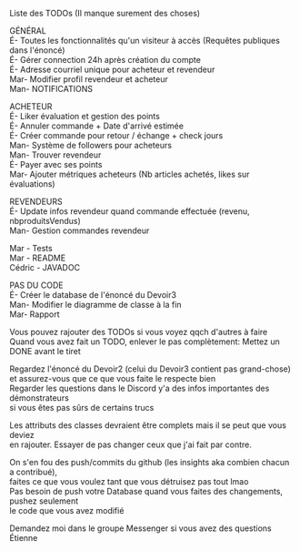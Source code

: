 Liste des TODOs (Il manque surement des choses)  
  
GÉNÉRAL  
É- Toutes les fonctionnalités qu'un visiteur à accès (Requêtes publiques dans l'énoncé)  
É- Gérer connection 24h après création du compte  
É- Adresse courriel unique pour acheteur et revendeur  
Mar- Modifier profil revendeur et acheteur  
Man- NOTIFICATIONS  

ACHETEUR  
É- Liker évaluation et gestion des points  
É- Annuler commande + Date d'arrivé estimée  
É- Créer commande pour retour / échange + check jours  
Man- Système de followers pour acheteurs  
Man- Trouver revendeur  
É- Payer avec ses points  
Mar- Ajouter métriques acheteurs (Nb articles achetés, likes sur évaluations)  
  
REVENDEURS  
É- Update infos revendeur quand commande effectuée (revenu, nbproduitsVendus)  
Man- Gestion commandes revendeur  
  
Mar - Tests  
Mar - README  
Cédric - JAVADOC  
  
PAS DU CODE  
É- Créer le database de l'énoncé du Devoir3  
Man- Modifier le diagramme de classe à la fin  
Mar- Rapport  
  
  
Vous pouvez rajouter des TODOs si vous voyez qqch d'autres à faire  
Quand vous avez fait un TODO, enlever le pas complètement: Mettez un DONE avant le tiret  
  
Regardez l'énoncé du Devoir2 (celui du Devoir3 contient pas grand-chose) et 
assurez-vous que ce que vous faite le respecte bien  
Regarder les questions dans le Discord y'a des infos importantes des démonstrateurs  
si vous êtes pas sûrs de certains trucs  
  
Les attributs des classes devraient être complets mais il se peut que vous deviez  
en rajouter. Essayer de pas changer ceux que j'ai fait par contre.  
  
On s'en fou des push/commits du github (les insights aka combien chacun a contribué),  
faites ce que vous voulez tant que vous détruisez pas tout lmao    
Pas besoin de push votre Database quand vous faites des changements, pushez seulement  
le code que vous avez modifié  
  
Demandez moi dans le groupe Messenger si vous avez des questions    
Étienne  
